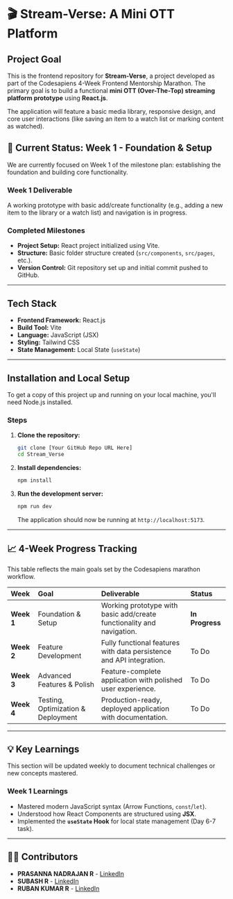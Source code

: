 # 🎬 Stream-Verse: A Mini OTT Platform

## Project Goal
This is the frontend repository for **Stream-Verse**, a project developed as part of the Codesapiens 4-Week Frontend Mentorship Marathon. The primary goal is to build a functional **mini OTT (Over-The-Top) streaming platform prototype** using **React.js**.

The application will feature a basic media library, responsive design, and core user interactions (like saving an item to a watch list or marking content as watched).

## 🎯 Current Status: Week 1 - Foundation & Setup

We are currently focused on Week 1 of the milestone plan: establishing the foundation and building core functionality.

### Week 1 Deliverable
A working prototype with basic add/create functionality (e.g., adding a new item to the library or a watch list) and navigation is in progress.

### Completed Milestones
* **Project Setup:** React project initialized using Vite.
* **Structure:** Basic folder structure created (`src/components`, `src/pages`, etc.).
* **Version Control:** Git repository set up and initial commit pushed to GitHub.

---

## Tech Stack
* **Frontend Framework:** React.js
* **Build Tool:** Vite
* **Language:** JavaScript (JSX)
* **Styling:** Tailwind CSS
* **State Management:** Local State (`useState`)

---

## Installation and Local Setup

To get a copy of this project up and running on your local machine, you'll need Node.js installed.

### Steps
1.  **Clone the repository:**
    ```bash
    git clone [Your GitHub Repo URL Here]
    cd Stream_Verse
    ```
2.  **Install dependencies:**
    ```bash
    npm install
    ```
3.  **Run the development server:**
    ```bash
    npm run dev
    ```
    The application should now be running at `http://localhost:5173`.

---

## 📈 4-Week Progress Tracking

This table reflects the main goals set by the Codesapiens marathon workflow.

| Week | Goal | Deliverable | Status |
| :--- | :--- | :--- | :--- |
| **Week 1** | Foundation & Setup | Working prototype with basic add/create functionality and navigation. | **In Progress** |
| **Week 2** | Feature Development | Fully functional features with data persistence and API integration. | To Do |
| **Week 3** | Advanced Features & Polish | Feature-complete application with polished user experience. | To Do |
| **Week 4** | Testing, Optimization & Deployment | Production-ready, deployed application with documentation. | To Do |

---

## 💡 Key Learnings

This section will be updated weekly to document technical challenges or new concepts mastered.

### Week 1 Learnings
* Mastered modern JavaScript syntax (Arrow Functions, `const`/`let`).
* Understood how React Components are structured using **JSX**.
* Implemented the **`useState` Hook** for local state management (Day 6-7 task).

---

## 👩‍💻 Contributors

* **PRASANNA NADRAJAN R** - [LinkedIn](https://www.linkedin.com/in/prasannanadrajan/?lipi=urn%3Ali%3Apage%3Ad_flagship3_profile_view_base%3BJ3XT%2Fp8sSdCyvzuLqRdWhA%3D%3D)
* **SUBASH R** - [LinkedIn](https://www.linkedin.com/in/subash-r-29b9b5331/overlay/about-this-profile/?lipi=urn%3Ali%3Apage%3Ad_flagship3_profile_view_base%3BucZjvZQnQwiDaMwdURtTpA%3D%3D)
* **RUBAN KUMAR R** - [LinkedIn](https://www.linkedin.com/in/subash-r-29b9b5331/overlay/about-this-profile/?lipi=urn%3Ali%3Apage%3Ad_flagship3_profile_view_base%3BJ3XT%2Fp8sSdCyvzuLqRdWhA%3D%3D)
